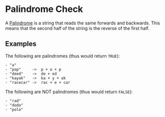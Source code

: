 # Palindrome Check

A [Palindrome](https://en.wikipedia.org/wiki/Palindrome) is a string that reads the same forwards and backwards.
This means that the second half of the string is the reverse of the
first half.

## Examples

The following are palindromes (thus would return `TRUE`):

```
- "a"
- "pop"     ->  p + o + p
- "deed"    ->  de + ed
- "kayak"   ->  ka + y + ak
- "racecar" ->  rac + e + car
```

The following are NOT palindromes (thus would return `FALSE`):

```
- "rad"
- "dodo"
- "polo"
```
